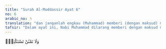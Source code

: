 ```yaml
---
title: "Surah Al-Muddassir Ayat 6"
no: 6
arabic_no: ٦
translation: "dan janganlah engkau (Muhammad) memberi (dengan maksud) memperoleh (balasan) yang lebih banyak."
tafsir: "Dalam ayat ini, Nabi Muhammad dilarang memberi dengan maksud memperoleh yang lebih banyak. Artinya dengan usaha dan ikhtiar mengajak manusia ke jalan Allah, serta dengan ilmu dan risalah yang disampaikan, beliau dilarang mengharapkan ganjaran atau upah yang lebih besar dari orang-orang yang diserunya. Tegasnya jangan menjadikan dakwah sebagai objek bisnis yang mendatangkan keuntungan duniawi. Bagi seorang nabi lebih ditekankan lagi agar tidak mengharapkan upah sama sekali dalam dakwah, guna memelihara keluhuran martabat kenabian yang dipikulnya."
---
```

وَلَا تَمْنُنْ تَسْتَكْثِرُۖ 